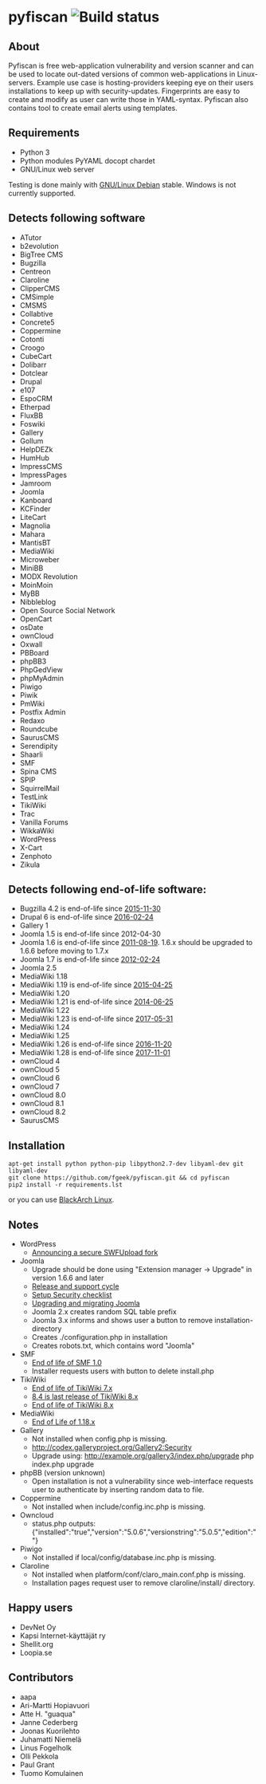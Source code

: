 # pyfiscan ![Build status](https://travis-ci.org/fgeek/pyfiscan.svg?branch=master "Build status")

About
-----

Pyfiscan is free web-application vulnerability and version scanner and can be
used to locate out-dated versions of common web-applications in Linux-servers.
Example use case is hosting-providers keeping eye on their users installations
to keep up with security-updates. Fingerprints are easy to create and modify as
user can write those in YAML-syntax. Pyfiscan also contains tool to create
email alerts using templates.

Requirements
------------

* Python 3
* Python modules PyYAML docopt chardet
* GNU/Linux web server

Testing is done mainly with [GNU/Linux Debian](http://www.debian.org/) stable.
Windows is not currently supported.

Detects following software
--------------------------

* ATutor
* b2evolution
* BigTree CMS
* Bugzilla
* Centreon
* Claroline
* ClipperCMS
* CMSimple
* CMSMS
* Collabtive
* Concrete5
* Coppermine
* Cotonti
* Croogo
* CubeCart
* Dolibarr
* Dotclear
* Drupal
* e107
* EspoCRM
* Etherpad
* FluxBB
* Foswiki
* Gallery
* Gollum
* HelpDEZk
* HumHub
* ImpressCMS
* ImpressPages
* Jamroom
* Joomla
* Kanboard
* KCFinder
* LiteCart
* Magnolia
* Mahara
* MantisBT
* MediaWiki
* Microweber
* MiniBB
* MODX Revolution
* MoinMoin
* MyBB
* Nibbleblog
* Open Source Social Network
* OpenCart
* osDate
* ownCloud
* Oxwall
* PBBoard
* phpBB3
* PhpGedView
* phpMyAdmin
* Piwigo
* Piwik
* PmWiki
* Postfix Admin
* Redaxo
* Roundcube
* SaurusCMS
* Serendipity
* Shaarli
* SMF
* Spina CMS
* SPIP
* SquirrelMail
* TestLink
* TikiWiki
* Trac
* Vanilla Forums
* WikkaWiki
* WordPress
* X-Cart
* Zenphoto
* Zikula

Detects following end-of-life software:
---------------------------------------

* Bugzilla 4.2 is end-of-life since [2015-11-30](https://bugzillaupdate.wordpress.com/2015/07/29/bugzilla-4-2-will-be-eol-on-20151130/)
* Drupal 6 is end-of-life since [2016-02-24](https://www.drupal.org/drupal-6-eol)
* Gallery 1
* Joomla 1.5 is end-of-life since 2012-04-30
* Joomla 1.6 is end-of-life since [2011-08-19](http://www.joomla.org/announcements/release-news/5380-joomla-170-released.html). 1.6.x should be upgraded to 1.6.6 before moving to 1.7.x
* Joomla 1.7 is end-of-life since [2012-02-24](http://www.joomla.org/announcements/release-news/5411-joomla-175-released.html)
* Joomla 2.5
* MediaWiki 1.18
* MediaWiki 1.19 is end-of-life since [2015-04-25](https://lists.wikimedia.org/pipermail/mediawiki-announce/2015-May/000177.html)
* MediaWiki 1.20
* MediaWiki 1.21 is end-of-life since [2014-06-25](http://lists.wikimedia.org/pipermail/mediawiki-announce/2014-June/000153.html)
* MediaWiki 1.22
* MediaWiki 1.23 is end-of-life since [2017-05-31](https://lists.wikimedia.org/pipermail/mediawiki-announce/2017-May/000210.html)
* MediaWiki 1.24
* MediaWiki 1.25
* MediaWiki 1.26 is end-of-life since [2016-11-20](https://lists.wikimedia.org/pipermail/mediawiki-announce/2016-November/000204.html)
* MediaWiki 1.28 is end-of-life since [2017-11-01](https://lists.wikimedia.org/pipermail/mediawiki-announce/2017-November/000214.html)
* ownCloud 4
* ownCloud 5
* ownCloud 6
* ownCloud 7
* ownCloud 8.0
* ownCloud 8.1
* ownCloud 8.2
* SaurusCMS

Installation
------------

    apt-get install python python-pip libpython2.7-dev libyaml-dev git libyaml-dev
    git clone https://github.com/fgeek/pyfiscan.git && cd pyfiscan
    pip2 install -r requirements.lst

or you can use [BlackArch Linux](http://www.blackarch.org/).

Notes
-----

* WordPress
  * [Announcing a secure SWFUpload fork](http://make.wordpress.org/core/2013/06/21/secure-swfupload/)
* Joomla
  * Upgrade should be done using "Extension manager -> Upgrade" in version 1.6.6 and later
  * [Release and support cycle](http://docs.joomla.org/Release_and_support_cycle)
  * [Setup Security checklist](http://docs.joomla.org/Security_Checklist_4_-_Joomla_Setup)
  * [Upgrading and migrating Joomla](http://docs.joomla.org/Upgrading_and_Migrating_Joomla)
  * Joomla 2.x creates random SQL table prefix
  * Joomla 3.x informs and shows user a button to remove installation-directory
  * Creates ./configuration.php in installation
  * Creates robots.txt, which contains word "Joomla"
* SMF
  * [End of life of SMF 1.0](http://www.simplemachines.org/community/index.php?P=e9a84908ee7f5c03d14c5ece4b58406e&topic=472913.0)
  * Installer requests users with button to delete install.php
* TikiWiki
  * [End of life of TikiWiki 7.x](http://info.tiki.org/article182-Tiki-8-1-Now-Available-End-of-Life-for-Tiki-7-x)
  * [8.4 is last release of TikiWiki 8.x](http://info.tiki.org/article191-Tiki-Releases-8-4)
  * [End of life of TikiWiki 8.x](http://info.tiki.org/article195-Tiki-Releases-9-0)
* MediaWiki
  * [End of Life of 1.18.x](http://www.mediawiki.org/wiki/Version_lifecycle)
* Gallery
  * Not installed when config.php is missing.
  * http://codex.galleryproject.org/Gallery2:Security
  * Upgrade using:
      http://example.org/gallery3/index.php/upgrade
      php index.php upgrade
* phpBB (version unknown)
  * Open installation is not a vulnerability since web-interface requests user to authenticate by inserting random data to file.
* Coppermine
  * Not installed when include/config.inc.php is missing.
* Owncloud
  * status.php outputs: {"installed":"true","version":"5.0.6","versionstring":"5.0.5","edition":""}
* Piwigo
  * Not installed if local/config/database.inc.php is missing.
* Claroline
  * Not installed when platform/conf/claro_main.conf.php is missing.
  * Installation pages request user to remove claroline/install/ directory.

Happy users
-----------

* DevNet Oy
* Kapsi Internet-käyttäjät ry
* Shellit.org
* Loopia.se

Contributors
------------

* aapa
* Ari-Martti Hopiavuori
* Atte H. "guaqua"
* Janne Cederberg
* Joonas Kuorilehto
* Juhamatti Niemelä
* Linus Fogelholk
* Olli Pekkola
* Paul Grant
* Tuomo Komulainen
